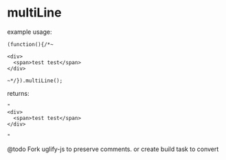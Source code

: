 multiLine
=========

example usage:

    (function(){/*~
    
    <div>
      <span>test test</span>
    </div>

    ~*/}).multiLine();


returns:

    "
    <div>
      <span>test test</span>
    </div>

    "


@todo Fork uglify-js to preserve comments. or create build task to convert
